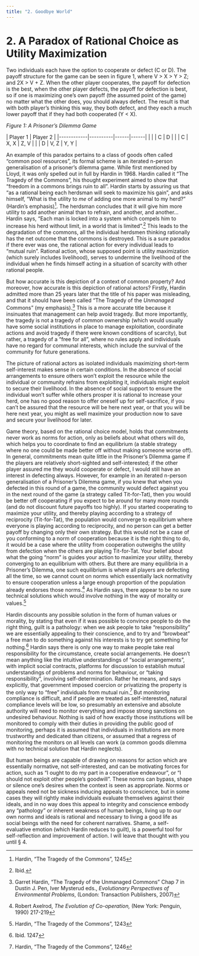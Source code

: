 ```yaml
---
title: "2. Goodbye World"
---
```


# 2. A Paradox of Rational Choice as Utility Maximization

Two individuals each have the option to cooperate or defect (C or D). The payoff structure for the game can be seen in figure 1, where V &gt; X &gt; Y &gt; Z; and 2X &gt; V + Z. When the other player cooperates, the payoff for defection is the best, when the other player defects, the payoff for defection is best, so if one is maximizing one’s own payoff (the assumed point of the game) no matter what the other does, you should always defect. The result is that with both player’s thinking this way, they both defect, and they each a much lower payoff that if they had both cooperated (Y &lt; X).

*Figure 1: A Prisoner’s Dilemma Game*

| Player 1   | Player 2 |
|------------|----------|------|------|
|            |          | C    | D    |
|            | C        | X, X | Z, V |
|            | D        | V, Z | Y, Y |

An example of this paradox pertains to a class of goods often called “common pool resources”, its formal scheme is an iterated n-person generalisation of a prisoner’s dilemma game. While first mentioned by Lloyd, it was only spelled out in full by Hardin in 1968. Hardin called it “The Tragedy of the Commons”, his thought experiment aimed to show that “freedom in a commons brings ruin to all”. Hardin starts by assuring us that “as a rational being each herdsman will seek to maximize his gain”, and asks himself, “What is the utility to *me* of adding one more animal to my herd?” (Hardin’s emphasis)[^6]. The herdsman concludes that it will give him more utility to add another animal than to refrain, and another, and another… Hardin says, “Each man is locked into a system which compels him to increase his herd without limit, in a world that is limited”.[^7] This leads to the degradation of the commons, all the individual herdsmen thinking rationally has the net outcome that the commons is destroyed. This is a sure paradox if there ever was one, the rational action for every individual leads to “mutual ruin”. Rational action, whose supposed point is utility maximization (which surely includes livelihood), serves to undermine the livelihood of the individual when he finds himself acting in a situation of scarcity with other rational people.

But how accurate is this depiction of a context of common property? And moreover, how accurate is this depiction of rational actors? Firstly, Hardin admitted more than 25 years later that the title of his paper was misleading, and that it should have been called “The Tragedy of the *Unmanaged* Commons” (my emphasis).[^8] This is a more accurate title because it insinuates that management can help avoid tragedy. But more importantly, the tragedy is not a tragedy of common ownership (which would usually have some social institutions in place to manage exploitation, coordinate actions and avoid tragedy if there were known conditions of scarcity), but rather, a tragedy of a “free for all”, where no rules apply and individuals have no regard for communal interests, which include the survival of the community for future generations.

The picture of rational actors as isolated individuals maximizing short-term self-interest makes sense in certain conditions. In the absence of social arrangements to ensure others won’t exploit the resource while the individual or community refrains from exploiting it, individuals might exploit to secure their livelihood. In the absence of social support to ensure the individual won’t suffer while others prosper it is rational to increase your herd, one has no good reason to offer oneself up for self-sacrifice, if you can’t be assured that the resource will be here next year, or that you will be here next year, you might as well maximize your production now to save and secure your livelihood for later.

Game theory, based on the rational choice model, holds that commitments never work as norms for action, only as beliefs about what others will do, which helps you to coordinate to find an equilibrium (a stable strategy where no one could be made better off without making someone worse off). In general, commitments mean quite little in the Prisoner’s Dilemma game if the players are relatively short-sighted and self-interested; if the other player assured me they would cooperate or defect, I would still have an interest in defecting always. However, for example in an iterated n-person generalisation of a Prisoner’s Dilemma game, if you knew that when you defected in this round of a game, the community would defect against you in the next round of the game (a strategy called Tit-for-Tat), then you would be better off cooperating if you expect to be around for many more rounds (and do not discount future payoffs too highly). If you started cooperating to maximize your utility, and thereby playing according to a strategy of reciprocity (Tit-for-Tat), the population would converge to equilibrium where everyone is playing according to reciprocity, and no person can get a better payoff by changing only their own strategy. But this would not be a case of you conforming to a norm of cooperation because it is the right thing to do, it would be a case where the utility from cooperation outweighs the utility from defection when the others are playing Tit-for-Tat. Your belief about what the going “norm” is guides your action to maximize your utility, thereby converging to an equilibrium with others. But there are many equilibria in a Prisoner’s Dilemma, one such equilibrium is where all players are defecting all the time, so we cannot count on norms which essentially lack normativity to ensure cooperation unless a large enough proportion of the population already endorses those norms.[^9] As Hardin says, there appear to be no sure technical solutions which would involve nothing in the way of morality or values.[^10]

Hardin discounts any possible solution in the form of human values or morality, by stating that even if it was possible to convince people to do the right thing, guilt is a pathology: when we ask people to take “responsibility” we are essentially appealing to their conscience, and to try and “browbeat” a free man to do something against his interests is to try get something for nothing.[^11] Hardin says there is only one way to make people take real responsibility for the circumstance, create social arrangements. He doesn’t mean anything like the intuitive understandings of “social arrangements”, with implicit social contracts, platforms for discussion to establish mutual understandings of problems and norms for behaviour, or “taking responsibility”, involving self-determination. Rather he means, and says explicitly, that government imposed coercion or privatizing the property is the only way to “free” individuals from mutual ruin.[^12] But monitoring compliance is difficult, and if people are treated as self-interested, natural compliance levels will be low, so presumably an extensive and absolute authority will need to monitor everything and impose strong sanctions on undesired behaviour. Nothing is said of how exactly those institutions will be monitored to comply with their duties in providing the public good of monitoring, perhaps it is assumed that individuals in institutions are more trustworthy and dedicated than citizens, or assumed that a regress of monitoring the monitors on all levels can work (a common goods dilemma with no technical solution that Hardin neglects).

But human beings are capable of drawing on reasons for action which are essentially normative, not self-interested, and can be motivating forces for action, such as “I ought to do my part in a cooperative endeavour”, or “I should not exploit other people’s goodwill”. These norms can bypass, shape or silence one’s desires when the context is seen as appropriate. Norms or appeals need not be sickness inducing appeals to conscience, but in some cases they will rightly make individuals evaluate themselves against their ideals, and in no way does this appeal to integrity and conscience embody any “pathology” or inherent weakness of human beings, living up to our own norms and ideals is rational and necessary to living a good life as social beings with the need for coherent narratives. Shame, a self-evaluative emotion (which Hardin reduces to guilt), is a powerful tool for self-reflection and improvement of action. I will leave that thought with you until § 4.

[^6]: Hardin, “The Tragedy of the Commons”, 1245

[^7]: Ibid.

[^8]: Garret Hardin, “The Tragedy of the Unmanaged Commons” Chap 7 in Dustin J. Pen, Iver Mysterud eds., *Evolutionary Perspectives of Environmental Problems*, (London: Transaction Publishers, 2007)

[^9]: Robert Axelrod, *The Evolution of Co-operation,* (New York: Penguin, 1990) 217-219

[^10]: Hardin, “The Tragedy of the Commons”, 1243

[^11]: Ibid. 1247

[^12]: Hardin, “The Tragedy of the Commons”, 1246



